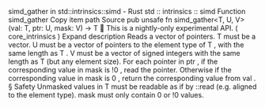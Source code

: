 simd_gather in std::intrinsics::simd - Rust
std
::
intrinsics
::
simd
Function
simd_gather
Copy item path
Source
pub unsafe fn simd_gather<T, U, V>(val: T, ptr: U, mask: V) -> T
🔬
This is a nightly-only experimental API. (
core_intrinsics
)
Expand description
Reads a vector of pointers.
T
must be a vector.
U
must be a vector of pointers to the element type of
T
, with the same length as
T
.
V
must be a vector of signed integers with the same length as
T
(but any element size).
For each pointer in
ptr
, if the corresponding value in
mask
is
!0
, read the pointer.
Otherwise if the corresponding value in
mask
is
0
, return the corresponding value from
val
.
§
Safety
Unmasked values in
T
must be readable as if by
<ptr>::read
(e.g. aligned to the element
type).
mask
must only contain
0
or
!0
values.